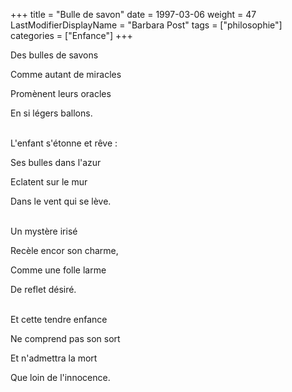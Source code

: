 +++
title = "Bulle de savon"
date = 1997-03-06
weight = 47
LastModifierDisplayName = "Barbara Post"
tags = ["philosophie"]
categories = ["Enfance"]
+++

Des bulles de savons

Comme autant de miracles

Promènent leurs oracles

En si légers ballons.

 \
L'enfant s'étonne et rêve :

Ses bulles dans l'azur

Eclatent sur le mur

Dans le vent qui se lève.

 \
Un mystère irisé

Recèle encor son charme,

Comme une folle larme

De reflet désiré.

 \
Et cette tendre enfance

Ne comprend pas son sort

Et n'admettra la mort

Que loin de l'innocence.
